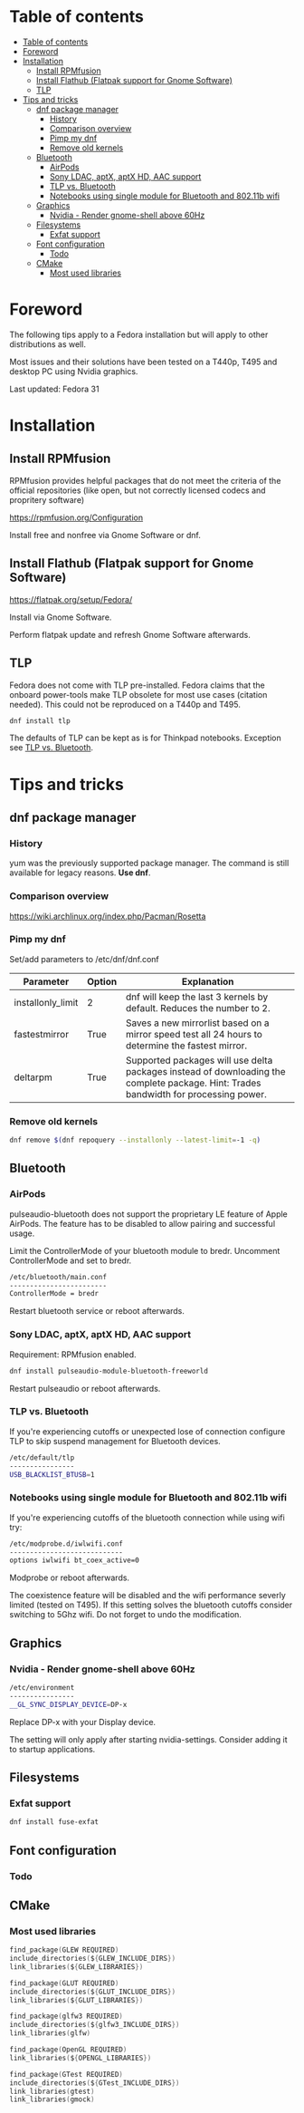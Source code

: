 
# Table of contents

<!-- @import "[TOC]" {cmd="toc" depthFrom=1 depthTo=6 orderedList=false} -->

<!-- code_chunk_output -->

- [Table of contents](#table-of-contents)
- [Foreword](#foreword)
- [Installation](#installation)
  - [Install RPMfusion](#install-rpmfusion)
  - [Install Flathub (Flatpak support for Gnome Software)](#install-flathub-flatpak-support-for-gnome-software)
  - [TLP](#tlp)
- [Tips and tricks](#tips-and-tricks)
  - [dnf package manager](#dnf-package-manager)
    - [History](#history)
    - [Comparison overview](#comparison-overview)
    - [Pimp my dnf](#pimp-my-dnf)
    - [Remove old kernels](#remove-old-kernels)
  - [Bluetooth](#bluetooth)
    - [AirPods](#airpods)
    - [Sony LDAC, aptX, aptX HD, AAC support](#sony-ldac-aptx-aptx-hd-aac-support)
    - [TLP vs. Bluetooth](#tlp-vs-bluetooth)
    - [Notebooks using single module for Bluetooth and 802.11b wifi](#notebooks-using-single-module-for-bluetooth-and-80211b-wifi)
  - [Graphics](#graphics)
    - [Nvidia - Render gnome-shell above 60Hz](#nvidia-render-gnome-shell-above-60hz)
  - [Filesystems](#filesystems)
    - [Exfat support](#exfat-support)
  - [Font configuration](#font-configuration)
    - [Todo](#todo)
  - [CMake](#cmake)
    - [Most used libraries](#most-used-libraries)

<!-- /code_chunk_output -->

# Foreword

The following tips apply to a Fedora installation but will apply to other distributions as well.

Most issues and their solutions have been tested on a T440p, T495 and desktop PC using Nvidia graphics.

Last updated: Fedora 31

# Installation

## Install RPMfusion

RPMfusion provides helpful packages that do not meet the criteria of the official repositories (like open, but not correctly licensed codecs and propritery software)

https://rpmfusion.org/Configuration

Install free and nonfree via Gnome Software or dnf.

## Install Flathub (Flatpak support for Gnome Software)

https://flatpak.org/setup/Fedora/

Install via Gnome Software.

Perform flatpak update and refresh Gnome Software afterwards.

## TLP

Fedora does not come with TLP pre-installed. Fedora claims that the onboard power-tools make TLP obsolete for most use cases (citation needed). This could not be reproduced on a T440p and T495.

```sh
dnf install tlp
```

The defaults of TLP can be kept as is for Thinkpad notebooks. 
Exception see [TLP vs. Bluetooth](#tlp-vs-bluetooth).

# Tips and tricks

## dnf package manager

### History

yum was the previously supported package manager. The command is still available for legacy reasons. **Use dnf**.

### Comparison overview

https://wiki.archlinux.org/index.php/Pacman/Rosetta

### Pimp my dnf

Set/add parameters to /etc/dnf/dnf.conf

|Parameter   |Option   | Explanation |
|---|---|---|
|installonly_limit   | 2  | dnf will keep the last 3 kernels by default. Reduces the number to 2.  |
|fastestmirror   | True  | Saves a new mirrorlist based on a mirror speed test all 24 hours to determine the fastest mirror.  |
|deltarpm   | True  | Supported packages will use delta packages instead of downloading the complete package. Hint: Trades bandwidth for processing power. |

### Remove old kernels

```sh
dnf remove $(dnf repoquery --installonly --latest-limit=-1 -q)
```

## Bluetooth

### AirPods

pulseaudio-bluetooth does not support the proprietary LE feature of Apple AirPods. The feature has to be disabled to allow pairing and successful usage.

Limit the ControllerMode of your bluetooth module to bredr. Uncomment ControllerMode and set to bredr.

```sh
/etc/bluetooth/main.conf
------------------------
ControllerMode = bredr
```

Restart bluetooth service or reboot afterwards.

### Sony LDAC, aptX, aptX HD, AAC support

Requirement: RPMfusion enabled.

```sh
dnf install pulseaudio-module-bluetooth-freeworld
```

Restart pulseaudio or reboot afterwards.

### TLP vs. Bluetooth

If you're experiencing cutoffs or unexpected lose of connection configure TLP to skip suspend management for Bluetooth devices.

```sh
/etc/default/tlp
----------------
USB_BLACKLIST_BTUSB=1
```

### Notebooks using single module for Bluetooth and 802.11b wifi

If you're experiencing cutoffs of the bluetooth connection while using wifi try:

```sh
/etc/modprobe.d/iwlwifi.conf
----------------------------
options iwlwifi bt_coex_active=0
```

Modprobe or reboot afterwards.

The coexistence feature will be disabled and the wifi performance severly limited (tested on T495). If this setting solves the bluetooth cutoffs consider switching to 5Ghz wifi. Do not forget to undo the modification.

## Graphics

### Nvidia - Render gnome-shell above 60Hz

```sh
/etc/environment
----------------
__GL_SYNC_DISPLAY_DEVICE=DP-x
```

Replace DP-x with your Display device.

The setting will only apply after starting nvidia-settings. Consider adding it to startup applications.

## Filesystems

### Exfat support

```sh
dnf install fuse-exfat
```

## Font configuration

### Todo

## CMake

### Most used libraries

```c
find_package(GLEW REQUIRED)
include_directories(${GLEW_INCLUDE_DIRS})
link_libraries(${GLEW_LIBRARIES})

find_package(GLUT REQUIRED)
include_directories(${GLUT_INCLUDE_DIRS})
link_libraries(${GLUT_LIBRARIES})

find_package(glfw3 REQUIRED)
include_directories(${glfw3_INCLUDE_DIRS})
link_libraries(glfw)

find_package(OpenGL REQUIRED)
link_libraries(${OPENGL_LIBRARIES})

find_package(GTest REQUIRED)
include_directories(${GTest_INCLUDE_DIRS})
link_libraries(gtest)
link_libraries(gmock)
```
